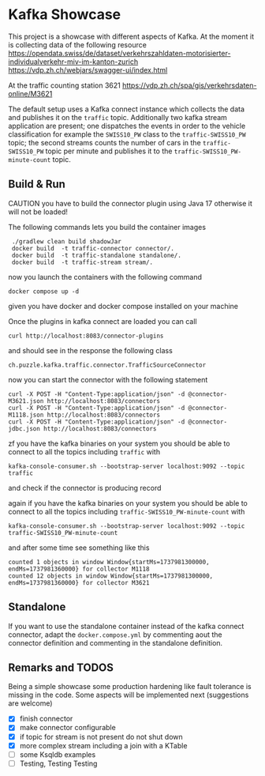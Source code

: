 # Kafka Showcase


This project is a showcase with different aspects of Kafka.
At the moment it is collecting data of the following resource
https://opendata.swiss/de/dataset/verkehrszahldaten-motorisierter-individualverkehr-miv-im-kanton-zurich
https://vdp.zh.ch/webjars/swagger-ui/index.html

At the traffic counting station 3621
https://vdp.zh.ch/spa/gis/verkehrsdaten-online/M3621

The default setup uses a Kafka connect instance which collects the data and publishes
it on the `traffic` topic. 
Additionally two kafka stream application are present; one dispatches the events in order to the vehicle
classification for example the `SWISS10_PW` class to the `traffic-SWISS10_PW` topic;
the second streams counts the number of cars in the `traffic-SWISS10_PW` topic per minute and publishes
it to the `traffic-SWISS10_PW-minute-count` topic.

## Build & Run

CAUTION you have to build the connector plugin using Java 17 otherwise it will not be loaded!

The following commands lets you build the container images
```
 ./gradlew clean build shadowJar
 docker build  -t traffic-connector connector/.
 docker build  -t traffic-standalone standalone/.
 docker build  -t traffic-stream stream/.
```

now you  launch the  containers with the following command
```
docker compose up -d 
```
given you have docker and docker compose installed on your machine

Once the plugins in kafka connect are loaded you can call
```
curl http://localhost:8083/connector-plugins
```
and should see in the response the following class
```
ch.puzzle.kafka.traffic.connector.TrafficSourceConnector
```
now you can start the connector with the following statement
```
curl -X POST -H "Content-Type:application/json" -d @connector-M3621.json http://localhost:8083/connectors
curl -X POST -H "Content-Type:application/json" -d @connector-M1118.json http://localhost:8083/connectors
curl -X POST -H "Content-Type:application/json" -d @connector-jdbc.json http://localhost:8083/connectors
```
zf you have the kafka binaries on your system you should be able to connect to all the topics
including `traffic` with
```
kafka-console-consumer.sh --bootstrap-server localhost:9092 --topic traffic
```
and check if the connector is producing record

again if you have the kafka binaries on your system you should be able to connect to all the topics 
including `traffic-SWISS10_PW-minute-count` with
```
kafka-console-consumer.sh --bootstrap-server localhost:9092 --topic traffic-SWISS10_PW-minute-count
```
and after some time see something like this
```
counted 1 objects in window Window{startMs=1737981300000, endMs=1737981360000} for collector M1118
counted 12 objects in window Window{startMs=1737981300000, endMs=1737981360000} for collector M3621
```




## Standalone

If you want to use the standalone container instead of the kafka connect connector, 
adapt the `docker.compose.yml` by commenting aout the connector definition and 
commenting in the standalone definition.


## Remarks and TODOS
Being a simple showcase some production hardening like fault tolerance is missing in the code.
Some aspects will be implemented next (suggestions are welcome)

- [x] finish connector
- [x] make connector configurable
- [x] if topic for stream is not present do not shut down
- [x] more complex stream including a join with a KTable
- [ ] some Ksqldb examples
- [ ] Testing, Testing Testing